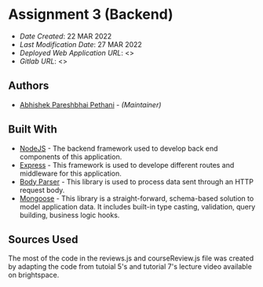 # Assignment 3 (Backend)

* *Date Created*: 22 MAR 2022
* *Last Modification Date*: 27 MAR 2022
* *Deployed Web Application URL*: <>
* *Gitlab URL*: <>

## Authors

* [Abhishek Pareshbhai Pethani](ab823206@dal.ca) - *(Maintainer)*

## Built With

- [NodeJS](https://nodejs.org/en/docs/) - The backend framework used to develop back end components of this application.
- [Express](https://expressjs.com/en/starter/installing.html) - This framework is used to develope different routes and middleware for this application.
- [Body Parser](http://expressjs.com/en/resources/middleware/body-parser.html) - This library is used to process data sent through an HTTP request body.
- [Mongoose](https://mongoosejs.com/) - This library is a straight-forward, schema-based solution to model application data. It includes built-in type casting, validation, query building, business logic hooks.

## Sources Used

The most of the code in the reviews.js and courseReview.js file was created by adapting the code from tutoial 5's and tutorial 7's lecture video available on brightspace.




